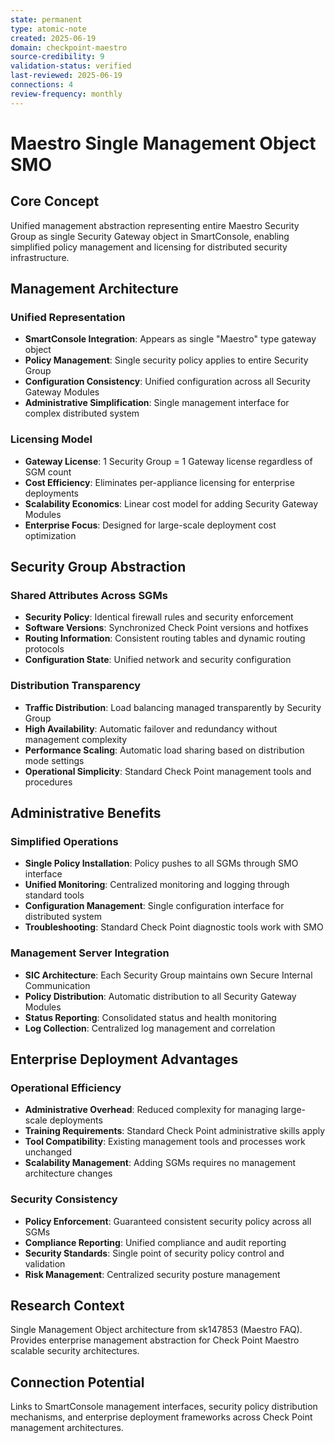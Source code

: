 ```yaml
---
state: permanent
type: atomic-note
created: 2025-06-19
domain: checkpoint-maestro
source-credibility: 9
validation-status: verified
last-reviewed: 2025-06-19
connections: 4
review-frequency: monthly
---
```


# Maestro Single Management Object SMO

## Core Concept

Unified management abstraction representing entire Maestro Security Group as single Security Gateway object in SmartConsole, enabling simplified policy management and licensing for distributed security infrastructure.

## Management Architecture

### Unified Representation
- **SmartConsole Integration**: Appears as single "Maestro" type gateway object
- **Policy Management**: Single security policy applies to entire Security Group
- **Configuration Consistency**: Unified configuration across all Security Gateway Modules
- **Administrative Simplification**: Single management interface for complex distributed system

### Licensing Model
- **Gateway License**: 1 Security Group = 1 Gateway license regardless of SGM count
- **Cost Efficiency**: Eliminates per-appliance licensing for enterprise deployments
- **Scalability Economics**: Linear cost model for adding Security Gateway Modules
- **Enterprise Focus**: Designed for large-scale deployment cost optimization

## Security Group Abstraction

### Shared Attributes Across SGMs
- **Security Policy**: Identical firewall rules and security enforcement
- **Software Versions**: Synchronized Check Point versions and hotfixes
- **Routing Information**: Consistent routing tables and dynamic routing protocols
- **Configuration State**: Unified network and security configuration

### Distribution Transparency
- **Traffic Distribution**: Load balancing managed transparently by Security Group
- **High Availability**: Automatic failover and redundancy without management complexity
- **Performance Scaling**: Automatic load sharing based on distribution mode settings
- **Operational Simplicity**: Standard Check Point management tools and procedures

## Administrative Benefits

### Simplified Operations
- **Single Policy Installation**: Policy pushes to all SGMs through SMO interface
- **Unified Monitoring**: Centralized monitoring and logging through standard tools
- **Configuration Management**: Single configuration interface for distributed system
- **Troubleshooting**: Standard Check Point diagnostic tools work with SMO

### Management Server Integration
- **SIC Architecture**: Each Security Group maintains own Secure Internal Communication
- **Policy Distribution**: Automatic distribution to all Security Gateway Modules
- **Status Reporting**: Consolidated status and health monitoring
- **Log Collection**: Centralized log management and correlation

## Enterprise Deployment Advantages

### Operational Efficiency
- **Administrative Overhead**: Reduced complexity for managing large-scale deployments
- **Training Requirements**: Standard Check Point administrative skills apply
- **Tool Compatibility**: Existing management tools and processes work unchanged
- **Scalability Management**: Adding SGMs requires no management architecture changes

### Security Consistency
- **Policy Enforcement**: Guaranteed consistent security policy across all SGMs
- **Compliance Reporting**: Unified compliance and audit reporting
- **Security Standards**: Single point of security policy control and validation
- **Risk Management**: Centralized security posture management

## Research Context

Single Management Object architecture from sk147853 (Maestro FAQ). Provides enterprise management abstraction for Check Point Maestro scalable security architectures.

## Connection Potential

Links to SmartConsole management interfaces, security policy distribution mechanisms, and enterprise deployment frameworks across Check Point management architectures.